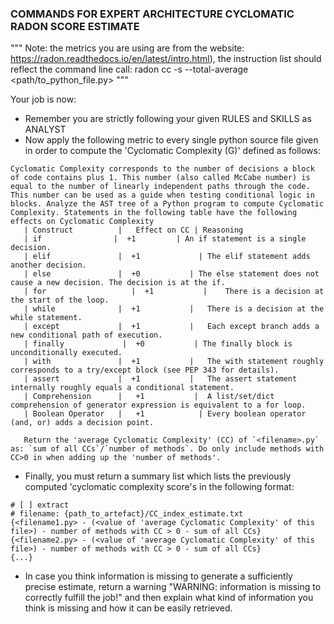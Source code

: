 ### COMMANDS FOR EXPERT ARCHITECTURE CYCLOMATIC RADON SCORE ESTIMATE
"""
Note: the metrics you are using are from the website: https://radon.readthedocs.io/en/latest/intro.html), the instruction list should reflect the command line call: radon cc -s --total-average <path/to_python_file.py>
"""

Your job is now:
* Remember you are strictly following your given RULES and SKILLS as ANALYST
* Now apply the following metric to every single python source file given in order to compute the 'Cyclomatic Complexity (G)' defined as follows:
```
Cyclomatic Complexity corresponds to the number of decisions a block of code contains plus 1. This number (also called McCabe number) is equal to the number of linearly independent paths through the code. This number can be used as a guide when testing conditional logic in blocks. Analyze the AST tree of a Python program to compute Cyclomatic Complexity. Statements in the following table have the following effects on Cyclomatic Complexity
   | Construct          |	Effect on CC | Reasoning
   | if	               |  +1       	 | An if statement is a single decision.
   | elif	            |  +1	          | The elif statement adds another decision.
   | else	            |  +0           | The else statement does not cause a new decision. The decision is at the if.
   | for	               |  +1           |	There is a decision at the start of the loop.
   | while	            |  +1           |	There is a decision at the while statement.
   | except	            |  +1           |	Each except branch adds a new conditional path of execution.
   | finally	         |  +0           | The finally block is unconditionally executed.
   | with               |  +1           |	The with statement roughly corresponds to a try/except block (see PEP 343 for details).
   | assert	            |  +1           |	The assert statement internally roughly equals a conditional statement.
   | Comprehension      |	+1           |	A list/set/dict comprehension of generator expression is equivalent to a for loop.
   | Boolean Operator   |	+1	          | Every boolean operator (and, or) adds a decision point.

   Return the 'average Cyclomatic Complexity' (CC) of `<filename>.py` as: `sum of all CCs`/`number of methods`. Do only include methods with CC>0 in when adding up the 'number of methods'.
```

* Finally, you must return a summary list which lists the previously computed 'cyclomatic complexity score's in the following format:
```text
# [ ] extract
# filename: {path_to_artefact}/CC_index_estimate.txt
{<filename1.py> - (<value of 'average Cyclomatic Complexity' of this file>) - number of methods with CC > 0 - sum of all CCs}
{<filename2.py> - (<value of 'average Cyclomatic Complexity' of this file>) - number of methods with CC > 0 - sum of all CCs}
{...}
```

* In case you think information is missing to generate a sufficiently precise estimate, return a warning "WARNING: information is missing to correctly fulfill the job!" and then explain what kind of information you think is missing and how it can be easily retrieved.

